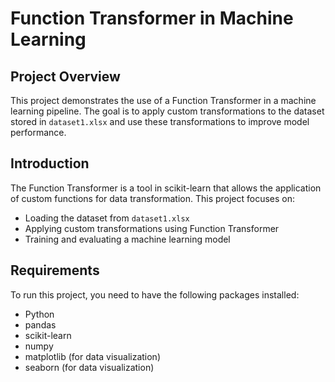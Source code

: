 # Function Transformer in Machine Learning

## Project Overview

This project demonstrates the use of a Function Transformer in a machine learning pipeline. The goal is to apply custom transformations to the dataset stored in `dataset1.xlsx` and use these transformations to improve model performance.


## Introduction

The Function Transformer is a tool in scikit-learn that allows the application of custom functions for data transformation. This project focuses on:

- Loading the dataset from `dataset1.xlsx`
- Applying custom transformations using Function Transformer
- Training and evaluating a machine learning model

## Requirements

To run this project, you need to have the following packages installed:

- Python 
- pandas
- scikit-learn
- numpy
- matplotlib (for data visualization)
- seaborn (for data visualization)

